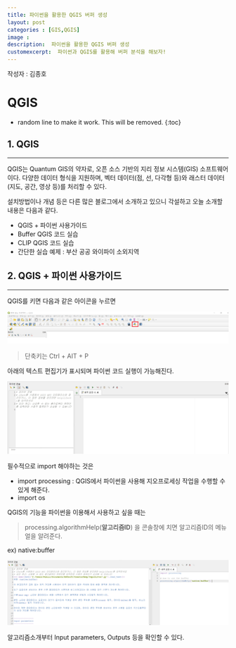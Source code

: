 ```yaml
---
title: 파이썬을 활용한 QGIS 버퍼 생성 
layout: post
categories : [GIS,QGIS]
image : 
description:  파이썬을 활용한 QGIS 버퍼 생성 
customexcerpt:  파이썬과 QGIS를 활용해 버퍼 분석을 해보자! 
---
```


<span class = "alert g">작성자 : 김종호</span>

# QGIS 
<!-- 아래 2줄은 목차를 나타내기 위한 심볼이니 건들지 말아 주세요 -->
* random line to make it work. This will be removed.
{:toc} 

## 1. QGIS 
---

QGIS는 Quantum GIS의 약자로, 오픈 소스 기반의 지리 정보 시스템(GIS) 소프트웨어이다.
다양한 데이터 형식을 지원하며, 벡터 데이터(점, 선, 다각형 등)와 래스터 데이터(지도, 공간, 영상 등)를 처리할 수 있다.

설치방법이나 개념 등은 다른 많은 블로그에서 소개하고 있으니 각설하고
오늘 소개할 내용은 다음과 같다.

- QGIS + 파이썬 사용가이드
- Buffer QGIS 코드 실습
- CLIP QGIS 코드 실습
- 간단한 실습 예제 : 부산 공공 와이파이 소외지역

## 2. QGIS + 파이썬 사용가이드
---

QGIS를 키면 다음과 같은 아이콘을 누르면
<!-- 사진1 -->
![post1](/assets/img/QGIS/QGIS_buffer1.png)

> 단축키는 Ctrl + AIT + P
 
아래의 텍스트 편집기가 표시되며 파이썬 코드 실행이 가능해진다.

<!-- 사진2 -->
![post2](/assets/img/QGIS/QGIS_buffer2.png)

필수적으로 import 해야하는 것은
- import processing : QGIS에서 파이썬을 사용해 지오프로세싱 작업을 수행할 수 있게 해준다.
- import os

QGIS의 기능을 파이썬을 이용해서 사용하고 싶을 때는
> processing.algorithmHelp(**알고리즘ID**)
> 을 콘솔창에 치면 알고리즘ID의 메뉴얼을 알려준다.

ex) native:buffer

<!-- 사진2 -->
![post3](/assets/img/QGIS/QGIS_buffer3.png)

알고리즘소개부터 Input parameters, Outputs 등을 확인할 수 있다.


